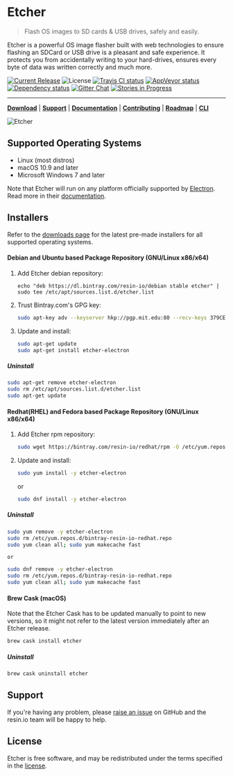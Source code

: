 Etcher
======

> Flash OS images to SD cards & USB drives, safely and easily.

Etcher is a powerful OS image flasher built with web technologies to ensure
flashing an SDCard or USB drive is a pleasant and safe experience. It protects
you from accidentally writing to your hard-drives, ensures every byte of data
was written correctly and much more.

[![Current Release](https://img.shields.io/github/release/resin-io/etcher.svg?style=flat-square)](https://etcher.io)
![License](https://img.shields.io/github/license/resin-io/etcher.svg?style=flat-square)
[![Travis CI status](https://img.shields.io/travis/resin-io/etcher/master.svg?style=flat-square&label=linux%20|%20mac)](https://travis-ci.org/resin-io/etcher/branches)
[![AppVeyor status](https://img.shields.io/appveyor/ci/resin-io/etcher/master.svg?style=flat-square&label=windows)](https://ci.appveyor.com/project/resin-io/etcher/branch/master)
[![Dependency status](https://img.shields.io/david/resin-io/etcher.svg?style=flat-square)](https://david-dm.org/resin-io/etcher)
[![Gitter Chat](https://img.shields.io/gitter/room/resin-io/etcher.svg?style=flat-square)](https://gitter.im/resin-io/etcher)
[![Stories in Progress](https://img.shields.io/waffle/label/resin-io/etcher/in%20progress.svg?style=flat-square)](https://waffle.io/resin-io/etcher)

***

[**Download**][etcher] | [**Support**][SUPPORT] | [**Documentation**][USER-DOCUMENTATION] | [**Contributing**][CONTRIBUTING] | [**Roadmap**][milestones] | [**CLI**][CLI]

![Etcher](https://raw.githubusercontent.com/resin-io/etcher/master/screenshot.png)

Supported Operating Systems
---------------------------

- Linux (most distros)
- macOS 10.9 and later
- Microsoft Windows 7 and later

Note that Etcher will run on any platform officially supported by
[Electron][electron]. Read more in their
[documentation][electron-supported-platforms].

Installers
----------

Refer to the [downloads page][etcher] for the latest pre-made
installers for all supported operating systems.

#### Debian and Ubuntu based Package Repository (GNU/Linux x86/x64)

1. Add Etcher debian repository:

    ```
    echo "deb https://dl.bintray.com/resin-io/debian stable etcher" | sudo tee /etc/apt/sources.list.d/etcher.list
    ```

2. Trust Bintray.com's GPG key:

    ```sh
    sudo apt-key adv --keyserver hkp://pgp.mit.edu:80 --recv-keys 379CE192D401AB61
    ```

3. Update and install:

    ```sh
    sudo apt-get update
    sudo apt-get install etcher-electron
    ```

##### Uninstall

```sh
sudo apt-get remove etcher-electron
sudo rm /etc/apt/sources.list.d/etcher.list
sudo apt-get update
```
#### Redhat(RHEL) and Fedora based Package Repository (GNU/Linux x86/x64)

1. Add Etcher rpm repository:

    ```sh
    sudo wget https://bintray.com/resin-io/redhat/rpm -O /etc/yum.repos.d/bintray-resin-io-redhat.repo
    ```

2. Update and install:

    ```sh
    sudo yum install -y etcher-electron
    ```
    or
    ```sh
    sudo dnf install -y etcher-electron
    ```

##### Uninstall

```sh
sudo yum remove -y etcher-electron
sudo rm /etc/yum.repos.d/bintray-resin-io-redhat.repo
sudo yum clean all; sudo yum makecache fast
```
    or
```sh
sudo dnf remove -y etcher-electron
sudo rm /etc/yum.repos.d/bintray-resin-io-redhat.repo
sudo yum clean all; sudo yum makecache fast
```

#### Brew Cask (macOS)

Note that the Etcher Cask has to be updated manually to point to new versions,
so it might not refer to the latest version immediately after an Etcher
release.

```sh
brew cask install etcher
```

##### Uninstall

```sh
brew cask uninstall etcher
```

Support
-------

If you're having any problem, please [raise an issue][newissue] on GitHub and
the resin.io team will be happy to help.

License
-------

Etcher is free software, and may be redistributed under the terms specified in
the [license].

[etcher]: https://etcher.io
[electron]: http://electron.atom.io
[electron-supported-platforms]: http://electron.atom.io/docs/tutorial/supported-platforms/
[SUPPORT]: https://github.com/resin-io/etcher/blob/master/SUPPORT.md
[CONTRIBUTING]: https://github.com/resin-io/etcher/blob/master/docs/CONTRIBUTING.md
[CLI]: https://github.com/resin-io/etcher/blob/master/docs/CLI.md
[USER-DOCUMENTATION]: https://github.com/resin-io/etcher/blob/master/docs/USER-DOCUMENTATION.md
[milestones]: https://github.com/resin-io/etcher/milestones
[newissue]: https://github.com/resin-io/etcher/issues/new
[license]: https://github.com/resin-io/etcher/blob/master/LICENSE

